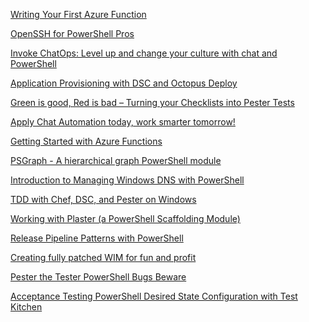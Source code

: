 ﻿[Writing Your First Azure Function](Mississippi\Writing%20Your%20First%20Azure%20Function.md)


[OpenSSH for PowerShell Pros](Mississippi\OpenSSH%20for%20PowerShell%20Pros.md)


[Invoke ChatOps: Level up and change your culture with chat and PowerShell](Mississippi\Invoke%20ChatOps%20Level%20up%20and%20change%20your%20culture%20with%20chat%20and%20PowerShell.md)


[Application Provisioning with DSC and Octopus Deploy](Mississippi\Application%20Provisioning%20with%20DSC%20and%20Octopus%20Deploy.md)


[Green is good, Red is bad – Turning your Checklists into Pester Tests](Mississippi\Green%20is%20good%20Red%20is%20bad%20–%20Turning%20your%20Checklists%20into%20Pester%20Tests.md)


[Apply Chat Automation today, work smarter tomorrow!](Mississippi\Apply%20Chat%20Automation%20today%20work%20smarter%20tomorrow!.md)


[Getting Started with Azure Functions](Mississippi\Getting%20Started%20with%20Azure%20Functions.md)


[PSGraph - A hierarchical graph PowerShell module](Mississippi\PSGraph%20-%20A%20hierarchical%20graph%20PowerShell%20module.md)


[Introduction to Managing Windows DNS with PowerShell](Mississippi\Introduction%20to%20Managing%20Windows%20DNS%20with%20PowerShell.md)


[TDD with Chef, DSC, and Pester on Windows](Mississippi\TDD%20with%20Chef%20DSC%20and%20Pester%20on%20Windows.md)


[Working with Plaster (a PowerShell Scaffolding Module)](Mississippi\Working%20with%20Plaster%20(a%20PowerShell%20Scaffolding%20Module).md)


[Release Pipeline Patterns with PowerShell](Mississippi\Release%20Pipeline%20Patterns%20with%20PowerShell.md)


[Creating fully patched WIM for fun and profit](Mississippi\Creating%20fully%20patched%20WIM%20for%20fun%20and%20profit.md)


[Pester the Tester PowerShell Bugs Beware](Mississippi\Pester%20the%20Tester%20PowerShell%20Bugs%20Beware.md)


[Acceptance Testing PowerShell Desired State Configuration with Test Kitchen](Mississippi\Acceptance%20Testing%20PowerShell%20Desired%20State%20Configuration%20with%20Test%20Kitchen.md)


